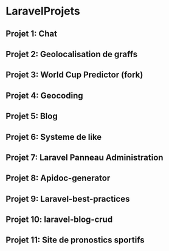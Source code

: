 # LaravelProjets

## Projet 1: Chat
## Projet 2: Geolocalisation de graffs
## Projet 3: World Cup Predictor (fork)
## Projet 4: Geocoding
## Projet 5:	Blog
## Projet 6:	Systeme de like
## Projet 7: Laravel Panneau Administration
## Projet 8: Apidoc-generator
## Projet 9: Laravel-best-practices
## Projet 10: laravel-blog-crud
## Projet 11: Site de pronostics sportifs


